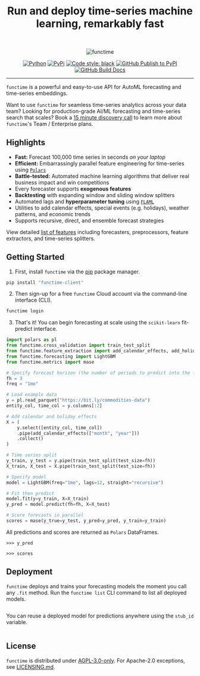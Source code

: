 <div align="center">
    <h1>Run and deploy time-series machine learning, remarkably fast</h1>
<br />

![functime](https://github.com/indexhub-ai/functime/raw/main/static/images/functime_banner.png)

[![Python](https://img.shields.io/pypi/pyversions/functime-client)](https://pypi.org/project/functime-client/)
[![PyPi](https://img.shields.io/pypi/v/functime-client?color=blue)](https://pypi.org/project/functime-client/)
[![Code style: black](https://img.shields.io/badge/code%20style-black-000000.svg)](https://github.com/psf/black)
[![GitHub Publish to PyPI](https://github.com/indexhub-ai/functime/actions/workflows/publish.yml/badge.svg)](https://github.com/indexhub-ai/functime/actions/workflows/publish.yml)
[![GitHub Build Docs](https://github.com/indexhub-ai/functime/actions/workflows/docs.yml/badge.svg)](https://github.com/indexhub-ai/functime/actions/workflows/docs.yml)

</div>

---
`functime` is a powerful and easy-to-use API for AutoML forecasting and time-series embeddings.

Want to use `functime` for seamless time-series analytics across your data team?
Looking for production-grade AI/ML forecasting and time-series search that scales?
Book a [15 minute discovery call](https://calendly.com/functime-indexhub) to learn more about `functime`'s Team / Enterprise plans.

## Highlights
- **Fast:** Forecast 100,000 time series in seconds *on your laptop*
- **Efficient:** Embarrassingly parallel feature engineering for time-series using [`Polars`](https://www.pola.rs/)
- **Battle-tested:** Automated machine learning algorithms that deliver real business impact and win competitions
- Every forecaster supports **exogenous features**
- **Backtesting** with expanding window and sliding window splitters
- Automated lags and **hyperparameter tuning** using [`FLAML`](https://github.com/microsoft/FLAML)
- Utilities to add calendar effects, special events (e.g. holidays), weather patterns, and economic trends
- Supports recursive, direct, and ensemble forecast strategies

View detailed [list of features](https://docs.functime.ai/features/) including forecasters, preprocessors, feature extractors, and time-series splitters.

## Getting Started
1. First, install `functime` via the [pip](https://pypi.org/project/functime-client) package manager.
```bash
pip install "functime-client"
```
2. Then sign-up for a free `functime` Cloud account via the command-line interface (CLI).
```bash
functime login
```
3. That's it! You can begin forecasting at scale using the `scikit-learn` fit-predict interface.
```python
import polars as pl
from functime.cross_validation import train_test_split
from functime.feature_extraction import add_calendar_effects, add_holiday_effects
from functime.forecasting import LightGBM
from functime.metrics import mase

# Specify forecast horizon (the number of periods to predict into the future)
fh = 3
freq = "1mo"

# Load example data
y = pl.read_parquet("https://bit.ly/commodities-data")
entity_col, time_col = y.columns[:2]

# Add calendar and holiday effects
X = (
    y.select([entity_col, time_col])
    .pipe(add_calendar_effects(["month", "year"]))
    .collect()
)

# Time series split
y_train, y_test = y.pipe(train_test_split(test_size=fh))
X_train, X_test = X.pipe(train_test_split(test_size=fh))

# Specify model
model = LightGBM(freq="1mo", lags=12, straight="recursive")

# Fit then predict
model.fit(y=y_train, X=X_train)
y_pred = model.predict(fh=fh, X=X_test)

# Score forecasts in parallel
scores = mase(y_true=y_test, y_pred=y_pred, y_train=y_train)
```
All predictions and scores are returned as `Polars` DataFrames.
```
>>> y_pred

>>> scores
```

## Deployment
`functime` deploys and trains your forecasting models the moment you call any `.fit` method.
Run the `functime list` CLI command to list all deployed models.
```bash
```

You can reuse a deployed model for predictions anywhere using the `stub_id` variable.
```python
```

## License
`functime` is distributed under [AGPL-3.0-only](LICENSE). For Apache-2.0 exceptions, see [LICENSING.md](https://github.com/indexhub-ai/functime/blob/HEAD/LICENSING.md).

